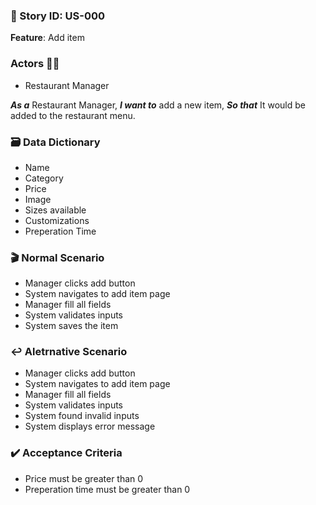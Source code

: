 ### 🧠 Story ID: US-000

**Feature**: Add item

### Actors 🧑‍💻

- Restaurant Manager

***As a*** Restaurant Manager,
***I want to*** add a new item,
 ***So that*** It would be added to the restaurant menu.

### 🗃️ Data Dictionary

- Name
- Category
- Price
- Image
- Sizes available
- Customizations
- Preperation Time

### 🎬 Normal Scenario

- Manager clicks add button
- System navigates to add item page
- Manager fill all fields
- System validates inputs
- System saves the item

### ↩️ Aletrnative Scenario

- Manager clicks add button
- System navigates to add item page
- Manager fill all fields
- System validates inputs
- System found invalid inputs
- System displays error message

### ✔️ Acceptance Criteria

- Price must be greater than 0
- Preperation time must be greater than 0
